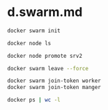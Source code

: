 
# d.swarm.md

```bash
docker swarm init
```
```bash
docker node ls
```
```bash
docker node promote srv2
```
```bash
docker swarm leave --force
```
```bash
docker swarm join-token worker
docker swarm join-token manger
```
```bash
docker ps | wc -l
```
